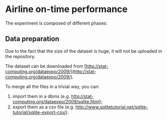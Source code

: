 # Airline on-time performance

The experiment is composed of different phases:

## Data preparation

Due to the fact that the size of the dataset is huge, it will not be uploaded in the repository.

The dataset can be downloaded from [http://stat-computing.org/dataexpo/2009/](http://stat-computing.org/dataexpo/2009/).

To merge all the files in a trivial way, you can:

1. import them in a dbms (e.g. http://stat-computing.org/dataexpo/2009/sqlite.html);
2. export them as a csv file (e.g. http://www.sqlitetutorial.net/sqlite-tutorial/sqlite-export-csv/).
